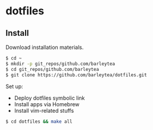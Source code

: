 # dotfiles

## Install

Download installation materials.
```bash
$ cd ~
$ mkdir -p git_repos/github.com/barleytea
$ cd git_repos/github.com/barleytea
$ git clone https://github.com/barleytea/dotfiles.git
```

Set up:
* Deploy dotfiles symbolic link
* Install apps via Homebrew
* Install vim-related stuffs
```bash
$ cd dotfiles && make all
```
